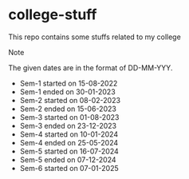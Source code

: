 # college-stuff
This repo contains some stuffs related to my college

> [!NOTE]
> The given dates are in the format of DD-MM-YYY.

- Sem-1 started on 15-08-2022
- Sem-1 ended on 30-01-2023
- Sem-2 started on 08-02-2023
- Sem-2 ended on 15-06-2023
- Sem-3 started on 01-08-2023
- Sem-3 ended on 23-12-2023
- Sem-4 started on 10-01-2024
- Sem-4 ended on 25-05-2024
- Sem-5 started on 16-07-2024
- Sem-5 ended on 07-12-2024
- Sem-6 started on 07-01-2025
